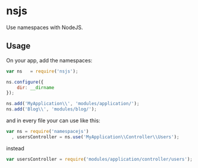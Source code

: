 nsjs
===========
Use namespaces with NodeJS.

## Usage
On your app, add the namespaces:
```js
var ns   = require('nsjs');

ns.configure({
    dir: __dirname
});

ns.add('MyApplication\\', 'modules/application/');
ns.add('Blog\\', 'modules/blog/');
```
and in every file your can use like this:
```js
var ns = require('namespacejs')
  , usersController = ns.use('MyApplication\\Controller\\Users');
```
instead
```js
var usersController = require('modules/application/controller/users');
```